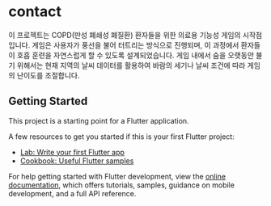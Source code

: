 # contact

이 프로젝트는 COPD(만성 폐쇄성 폐질환) 환자들을 위한 의료용 기능성 게임의 시작점입니다. 게임은 사용자가 풍선을 불어 터트리는 방식으로 진행되며, 이 과정에서 환자들이 호흡 훈련을 자연스럽게 할 수 있도록 설계되었습니다. 게임 내에서 숨을 오랫동안 불기 위해서는 현재 지역의 날씨 데이터를 활용하여 바람의 세기나 날씨 조건에 따라 게임의 난이도를 조절합니다.

## Getting Started

This project is a starting point for a Flutter application.

A few resources to get you started if this is your first Flutter project:

- [Lab: Write your first Flutter app](https://docs.flutter.dev/get-started/codelab)
- [Cookbook: Useful Flutter samples](https://docs.flutter.dev/cookbook)

For help getting started with Flutter development, view the
[online documentation](https://docs.flutter.dev/), which offers tutorials,
samples, guidance on mobile development, and a full API reference.

